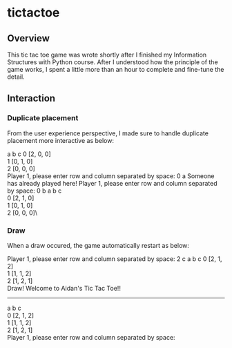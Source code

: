 # tictactoe

## Overview
This tic tac toe game was wrote shortly after I finished my Information Structures with Python course. After I understood how the principle of the game works, I spent a little more than an hour to complete and fine-tune the detail.

## Interaction

### Duplicate placement
From the user experience perspective, I made sure to handle duplicate placement more interactive as below:
  
  a  b  c 
0 [2, 0, 0]\
1 [0, 1, 0]\
2 [0, 0, 0]\
Player 1, please enter row and column separated by space: 0 a
Someone has already played here!
Player 1, please enter row and column separated by space: 0 b
   a  b  c  
0 [2, 1, 0]\
1 [0, 1, 0]\
2 [0, 0, 0]\

### Draw
When a draw occured, the game automatically restart as below:

Player 1, please enter row and column separated by space: 2 c
   a  b  c 
0 [2, 1, 2]\
1 [1, 1, 2]\
2 [1, 2, 1]\
Draw!
            Welcome to Aidan's Tic Tac Toe!!
____________________________________________________________
   a  b  c  
0 [2, 1, 2]\
1 [1, 1, 2]\
2 [1, 2, 1]\
Player 1, please enter row and column separated by space: 
